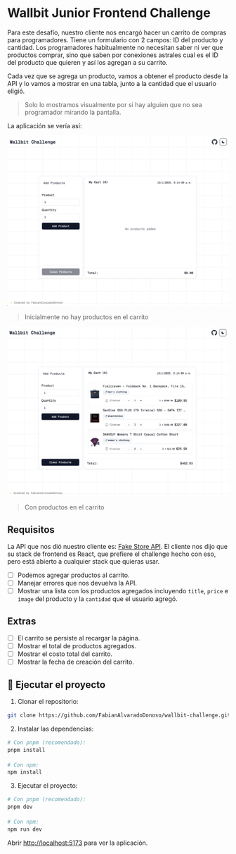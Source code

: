 # Wallbit Junior Frontend Challenge

Para este desafío, nuestro cliente nos encargó hacer un carrito de compras para programadores. Tiene un formulario con 2 campos: ID del producto y cantidad. Los programadores habitualmente no necesitan saber ni ver que productos comprar, sino que saben por conexiones astrales cual es el ID del producto que quieren y así los agregan a su carrito.

Cada vez que se agrega un producto, vamos a obtener el producto desde la API y lo vamos a mostrar en una tabla, junto a la cantidad que el usuario eligió.

> Solo lo mostramos visualmente por si hay alguien que no sea programador mirando la pantalla.

La aplicación se vería así:

![Sin productos](./public/assets/without-products.png)

> Inicialmente no hay productos en el carrito

![Con productos](./public/assets/with-products.png)

> Con productos en el carrito

## Requisitos

La API que nos dió nuestro cliente es: [Fake Store API](https://fakestoreapi.com/). El cliente nos dijo que su stack de frontend es React, que prefiere el challenge hecho con eso, pero está abierto a cualquier stack que quieras usar.

- [ ] Podemos agregar productos al carrito.
- [ ] Manejar errores que nos devuelva la API.
- [ ] Mostrar una lista con los productos agregados incluyendo `title`, `price` e `image` del producto y la `cantidad` que el usuario agregó.

## Extras

- [ ] El carrito se persiste al recargar la página.
- [ ] Mostrar el total de productos agregados.
- [ ] Mostrar el costo total del carrito.
- [ ] Mostrar la fecha de creación del carrito.

## 🚀 Ejecutar el proyecto

1. Clonar el repositorio:

```bash
git clone https://github.com/FabianAlvaradoDonoso/wallbit-challenge.git
```

2. Instalar las dependencias:

```bash
# Con pnpm (recomendado):
pnpm install

# Con npm:
npm install
```

3. Ejecutar el proyecto:

```bash
# Con pnpm (recomendado):
pnpm dev

# Con npm:
npm run dev
```

Abrir [http://localhost:5173](http://localhost:5173) para ver la aplicación.
